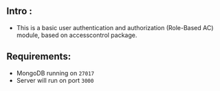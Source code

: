 ## Intro : 
 - This is a basic user authentication and authorization (Role-Based AC) module, based on accesscontrol package.

## Requirements: 
 - MongoDB running on `27017`
 - Server will run on port `3000`
